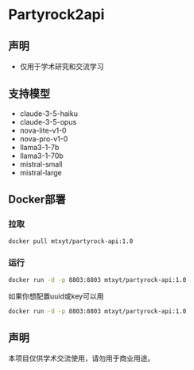 # Partyrock2api


## 声明
- 仅用于学术研究和交流学习

## 支持模型
- claude-3-5-haiku
- claude-3-5-opus
- nova-lite-v1-0
- nova-pro-v1-0
- llama3-1-7b
- llama3-1-70b
- mistral-small
- mistral-large

## Docker部署
### 拉取
```bash
docker pull mtxyt/partyrock-api:1.0
```
### 运行
```bash
docker run -d -p 8803:8803 mtxyt/partyrock-api:1.0
```
如果你想配置uuid或key可以用
```bash
docker run -d -p 8803:8803 mtxyt/partyrock-api:1.0
```

## 声明
本项目仅供学术交流使用，请勿用于商业用途。
